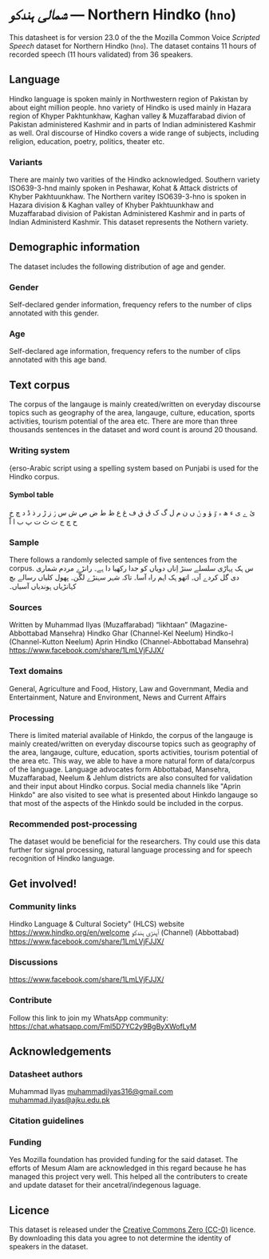 # *شمالی ہندکو* &mdash; Northern Hindko (`hno`)
This datasheet is for version 23.0 of the the Mozilla Common Voice *Scripted Speech* dataset 
for Northern Hindko (`hno`). The dataset contains 11 hours of recorded
speech (11 hours validated) from 36 speakers.

## Language
<!-- {{LANGUAGE_DESCRIPTION}} -->
<!-- Provide a brief (1-2 paragraph) description of your language -->

Hindko language is spoken mainly in Northwestern region of Pakistan by about eight million people. hno variety of Hindko is used mainly in Hazara region of Khyper Pakhtunkhaw, Kaghan valley & Muzaffarabad divion of Pakistan administered Kashmir and in parts of Indian administered Kashmir as well. Oral discourse of Hindko covers a wide range of subjects, including religion, education, poetry, politics, theater etc.

### Variants
<!-- {{VARIANT_DESCRIPTION}} -->
<!-- @ OPTIONAL @ -->
<!-- Describe the variants (MCV variants) of your language -->

There are mainly two varities of the Hindko acknowledged.  Southern variety ISO639-3-hnd mainly spoken in Peshawar, Kohat & Attack districts of Khyber Pakhtuunkhaw.  The Northern varitey ISO639-3-hno is spoken in Hazara division & Kaghan valley of Khyber Pakhtuunkhaw and Muzaffarabad division of Pakistan Administered Kashmir and in parts of Indian Administerd Kashmir.  This dataset represents the Nothern variety.  

## Demographic information
<!-- You can get a lot of the information in this section from https://analyzer.cv-toolbox.web.tr/browse -->
The dataset includes the following distribution of age and gender.

### Gender
<!-- {{GENDER_TABLE}} -->
<!-- @ AUTOMATICALLY GENERATED @ -->
<!-- | Gender | Frequency |
|--------|-----------|
| male, masculine | ? |
| undeclared | ? |
| female, feminine | ? | -->
Self-declared gender information, frequency refers to the number of clips annotated with this gender.

### Age
<!-- {{AGE_TABLE}} -->
<!-- @ AUTOMATICALLY GENERATED @ -->
<!-- | Age band | Frequency |
|----------|-----------|
| teens | ? |
| twenties | ? |
| thirties | ? |
| fourties | ? |
| fifties | ? |
   ...if other age ranges are present in your data, add rows... -->
Self-declared age information, frequency refers to the number of clips annotated with this age band.

## Text corpus
<!-- {{TEXT_CORPUS_DESCRIPTION}} -->
<!-- @ OPTIONAL @ -->
<!-- An overview of the text corpus, with information such as average length (in characters and words) of validated sentences. -->

The corpus of the langauge is mainly created/written on everyday discourse topics such as geography of the area, langauge, culture, education, sports activities, tourism potential of the area etc. There are more than three thousands sentences in the dataset and word count is around 20 thousand. 

### Writing system
<!-- {{WRITING_SYSTEM_DESCRIPTION}} -->
<!-- @ OPTIONAL @ -->
<!-- A description of the writing system (or writing systems) used in the text corpus -->

{erso-Arabic script using a spelling system based on Punjabi is used for the Hindko corpus. 

#### Symbol table
<!-- {{ALPHABET_TABLE}} -->
<!-- @ OPTIONAL @ -->
<!-- If the writing system is alphabetic, you can include the valid alphabet here -->

ئ  ے  ی  ء  ھ  ہ  ٷ  ؤ  و  ݩ  ں  ن  م  ل  گ  ک  ڨ  ق  ف  غ  ع  ظ  ط  ض  ص  ش  س  ݬ  ز  ڑ  ر  ذ  ڈ  د  ڇ  خ  ح  چ  ج  ث  ٹ  ت  پ  ب  ا اّ

### Sample
<!-- {{SENTENCES_SAMPLE}} -->
There follows a randomly selected sample of five sentences from the corpus.
س ہک پہاڑی سلسلے سنڑ اِناں دویاں کو جدا رکھیا دا ہے۔  رانڑے مردم شماری دی گل کردے آں۔   اتھو ہک اہم راہ آسا۔   تاکہ شہر سہنڑے لگّن۔   پھول کلیاں رسالے بچ کہانڑیاں ہوندیاں آسیاں۔

### Sources
<!-- {{SOURCES_LIST}} -->
<!-- @ OPTIONAL @ -->
<!-- A list of sentence sources, can be curated to the top-N -->

Written by Muhammad Ilyas (Muzaffarabad) “likhtaan” (Magazine-Abbottabad Mansehra)  Hindko Ghar (Channel-Kel Neelum)  Hindko-I (Channel-Kutton Neelum)  Aprin Hindko (Channel-Abbottabad Mansehra) https://www.facebook.com/share/1LmLVjFJJX/ 

### Text domains
<!-- {{TEXT_DOMAIN_DESCRIPTION}} -->
<!-- @ OPTIONAL @ -->
<!-- What text domains are represented in the corpus? -->

General, Agriculture and Food, History, Law and Governmant, Media and Entertainment, Nature and Environment, News and Current Affairs

### Processing
<!-- {{PROCESSING_DESCRIPTION}} -->
<!-- @ OPTIONAL @ -->
<!-- How has the text data been processed -->

There is limited material available of Hinkdo, the corpus of the langauge is mainly created/written on everyday discourse topics such as geography of the area, langauge, culture, education, sports activities, tourism potential of the area etc. This way, we able to have a more natural form of data/corpus of the language. Language advocates form Abbottabad, Mansehra, Muzaffarabad, Neelum & Jehlum districts are also consulted for validation and their input about Hindko corpus. Social media channels like "Aprin Hinkdo" are also visited to see what is presented about Hinkdo langauge so that most of the aspects of the Hinkdo sould be included in the corpus. 

### Recommended post-processing
<!-- {{RECOMMENDED_POSTPROCESSING_DESCRIPTION}} -->
<!-- @ OPTIONAL @ -->
<!-- What should people do before they use the data, for example Unicode normalisation -->

The dataset would be beneficial for the researchers. Thy could use this data further for signal processing, natural language processing and for speech recognition of Hindko language.

## Get involved!


### Community links
<!-- {{COMMUNITY_LINKS_LIST}} -->
<!-- @ OPTIONAL @ -->
<!-- Links to community chats / fora -->

Hindko Language & Cultural Society" (HLCS) website  https://www.hindko.org/en/welcome آپنڑی ہندکو (Channel) (Abbottabad)  https://www.facebook.com/share/1LmLVjFJJX/

### Discussions
<!-- {{DISCUSSION_LINKS_LIST}} -->
<!-- @ OPTIONAL @ -->
<!-- Any links to discussions, for example on Discourse or other fora or blogs can be included here -->

https://www.facebook.com/share/1LmLVjFJJX/

### Contribute
<!-- {{CONTRIBUTE_LINKS_LIST}} -->
<!-- Here you can include links for how to contribute to the dataset -->

Follow this link to join my WhatsApp community: https://chat.whatsapp.com/Fml5D7YC2y9BgByXWofLyM

## Acknowledgements


### Datasheet authors
<!-- {{DATASHEET_AUTHORS_LIST}} -->
<!-- A list in the format of: Your Name <email@email.com> -->

Muhammad Ilyas  muhammadilyas316@gmail.com muhammad.ilyas@ajku.edu.pk

### Citation guidelines
<!-- {{CITATION_DESCRIPTION}} -->
<!-- @ OPTIONAL @ -->
<!-- If you published a paper and would like people to cite it, you can include the BiBTeX here -->



### Funding
<!-- {{FUNDING_DESCRIPTION}} -->
<!-- @ OPTIONAL @ -->
<!-- If you received any funding, you can include the acknowledgement here -->

Yes Mozilla foundation has provided funding for the said dataset. The efforts of Mesum Alam are acknowledged in this regard because he has managed this project very well. This helped all the contributers to create and update dataset for their ancetral/indegenous laguage.

## Licence
This dataset is released under the [Creative Commons Zero (CC-0)](https://creativecommons.org/public-domain/cc0/) licence. By downloading this data
you agree to not determine the identity of speakers in the dataset.